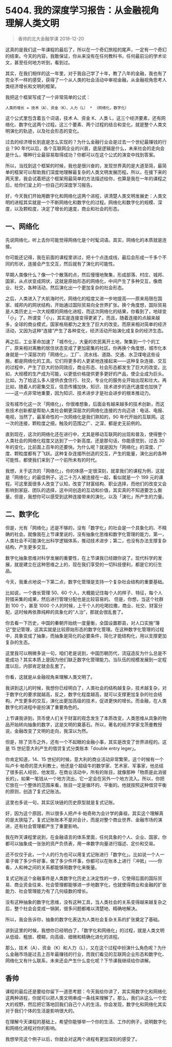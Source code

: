 # 5404. 我的深度学习报告：从金融视角理解人类文明
> 香帅的北大金融学课
2018-12-20

这真的是我们这一年课程的最后了，所以在一个奇幻旅程的尾声，一定有一个奇幻的结束。今天的内容，我敢保证，你从来没有在任何教科书，任何最前沿的学术论文，甚至任何地方听到，看到过。

其实，在我们相伴的这一年里，对于我自己学了十年，教了八年的金融，我也有了完全不一样的感受，获得了一个从人类的社会活动中审视金融，从金融视角思考人类经济增长和文明的框架。

我把这个框架写成了一个非常简单的公式：

	人类的增长 = 技术（A）、资金（K）、人力（L） * （网络化，数字化）

这个公式里包含着五个词语，技术 A、资金 K、人类 L，这三个经济要素，还有网络化、数字化这两个过程。这三个要素、两个过程的结合和变化，就是整个人类文明演化的轨迹，以及社会形态的变化。

过去的经济增长到底是怎么实现的？为什么金融行业会是过去一个世纪最赚钱的行业？90 年代以后，各个互联网企业的兴衰，底层逻辑是什么，未来社会的走向会是什么，哪种行业最容易取得成功？你都可以在这个公式的演变中找到答案。

所以，当找到这个框架的时候，我也是很兴奋的，发现世界真的是大道至简，最简单的框架可以帮助我们深度地理解最复杂的人类文明发展历程。所以，在接下来的两天里，我会试着把这个框架用最简单的方法描述给你，也算是我在一年的课程之后，给你们呈上的一份自己的深度学习报告。

好，今天我们开始用数字化和网络化这两个进程，讲清楚人类文明发展史：人类文明的进程其实就是一个不断网络化和数字化的过程。网络化和数字化的规模、深度，以及颗粒度，决定了增长的速度，商业和社会的形态。

## 一、网络化
先说网络化，听上去你可能觉得网络化是个时髦词语。其实，网络化的本质就是连接。

你可能还记得，我在前面的课程里讲过，把十个点连成线，最后会形成一千多个不同的形状，连接会产生交互，然后就有了演化的可能性。

早期人类像什么？像一个个散落的点，然后慢慢地聚集，形成部落、村庄、城邦、国家，从点状变成网状，这就是原始形态的网络化，中间产生了多种交互，像商业、社交，各种活动，然后演化出一个更加复杂的社会形态。

之后，人类进入了大航海时代，网络化的程度又进一步地提高——原来局限在国家、城邦内的网状结构，开始通过国际贸易向全世界扩张。换个角度想，国际贸易是人类历史上一次大规模的网络化进程，而这次网络化的结果，你看到了，地球变「小」了。所谓变「小」，其实是连接变得更紧了。而且，随着连接的点越来越多，全球的商业模式，国家格局都为之发生了巨大的改变。而原来相对简单的经济活动，又因为这种“连接”产生了各种变化，经济活动开始演化成复杂的经济生态。

再之后，工业革命加速了「城市化」，大量的农民离开土地，聚集到一个个的工厂，原来相对离散的居住状态变成了更加密集的社区。你再换个角度想，城市化本身就是一个深层次的「网络化」，工厂、流水线、道路、交通、水卫煤电这些设施，都是网络化的工具。它们将更多的人更紧地连接起来——这种复杂连接、交互的过程中，产生了巨大的协同效应，商业形态、社会形态都发生了巨大的改变。比如，大规模的生产成为可能，以更低价格提供更多更好的产品，使企业成为巨头。比如，为了给这么多人提供衣食住行、社交，专业化的服务业开始出现和壮大。再比如，随着人的密集交互，信息传播加快，知识、技术进步的迭代速度也加快了——这一点非常地重要，因为知识、技术进步才是社会进步的根本推动力。

没有城市化这一次「网络化」，你很难想象，后面会有越来越多的技术创新，而这些技术创新都是帮助人类社会朝更深层次的网络化连接的方向迈进：电话、电报、电视，当然了，最革命性的一次网络化是我们熟知的，90 年代开始的互联网。这一次的连接，颗粒度之细，触及的范围之广、之深，都是史无前例的。

直到现在，这次的网络化还在进行中，尤其是移动互联网的出现和普及，使得整个人类社会的网络化程度又达到了一个新高度。还是那句话，你能感觉到，过去 30 年的变化，比前面上百年的还要快。为什么呢？就是因为「网络化」的深度、广度、颗粒度都有了飞跃。这种复杂连接所创造的交互，产生的能量，演化出的各种可能性，都使我们来到了一个前所未有的时代。

我想，关于这次的「网络化」，你的体感一定很深刻，就拿我们的课程为例，这就是「网络化」的最佳例子。近二十万人被连接在一起，看似就是一个 199 元的课程。可这里面很多人改变了认知，改变了财富结构、职业选择，而他们的改变又会影响到家庭、团队的选择，这中间创造的互动和价值，其实真的不知道要怎么衡量。但是，我想你可以感受到这种连接带来的演化，以及「演化」所产生的力量。

## 二、数字化
但是，光有「网络化」还是不够的，没有「数字化」的社会是一个具象化的、不精确的社会。就像我在上节课里说的，没有抽象化思维和数字化管理的能力，第一，人类社会不可能演化出科学逻辑体系，推动技术进步；第二，也没有办法支撑复杂结构，产生更多交互。

数字化抽象思维对科学发展的重要性，在上节课我已经跟你说了。现代科学的发展，就是建立在这种思维之上的，现在我们享受的一切科技便利，都是它的衍生品。

今天，我重点地说一下第二点，数字化管理是支持一个复杂社会结构的重要基础。

比如说，一个酋长管理 50、60 个人，大概能记住每个人的样子、特征，每个人狩猎采集的成果，然后进行管理分配也是比较容易的。
但是，你想，当这个社群到 100 个，甚至 1000 个人的时候，上千个人的吃喝拉撒，商业、社交、财富分配，这时候再依靠纯粹的具象化的“人治”，那就会很乱套了。

你去看一下历史，中国的秦朝开始统一度量衡，全国设置郡县，对人口实施“簿记”登记管理，这其实就是比较原始形态的数字化管理。在这种数字化管理的过程中，具象变成了抽象，而抽象是简化的必要条件，简化才能结构化，用以支撑更加复杂的生态。

这里我可以稍微多说一句，咱们老是说到，中国历朝历代，流寇造反为什么总是不能成功？其实本质上是因为他们缺乏数字化管理能力。当队伍的规模发展到一定程度以后，内部肯定就会乱套了。

你看，这就是从金融视角来理解人类文明了。

我讲到这儿的时候，我想你已经明白了，人类社会的结构越复杂，技术越复杂，对于数字化的要求就越高，反之，数字化程度越高，就可以支撑更加复杂的社会结构，产生更多的交互，演化出更加高级的技术，促进更快的增长。而金融，在人类数字化的进程中是扮演了重要角色的。

上节课我讲到，货币使人们关于财富的观念发生了本质改变，人类思维从具象的物品开始转向抽象的数字，这是文明的奠基石。所以，著名的经济学家戈茨曼教授说，金融改变了文明的走向，我深以为然。

但是，除了货币之外，还有一个不起眼的金融小事，其实是改变了世界进程的。这是 15 世纪意大利产生的借贷复式分类账本「double entry leger」。

你肯定知道，14、15 世纪的时候，意大利的商业活动非常繁荣，这个时候有一个叫卢卡·帕奇的意大利教士，他还是个超级牛的数学家、艺术家、军事家，他总结了很多前人经验，他发现，在商业活动中，所有的账目，就像那种「物质是此消彼长的」，如果一笔钱从一个地方流出，它一定会在另外一个地方流入。所以，你把它放在一个整体的范围来看，账目一定是循环的、平衡的。他就按照这种借贷平衡的原则，创造了复式记账法。

这里也多说一句，其实区块链的历史原型就是复式记账。

好，因为这个原因，所以很多人把卢卡·帕奇称为会计学的鼻祖，其实这个理解真的是太狭隘了。复式记账账本不是对会计，而是对整个商业世界、金融市场的演进，还有社会管理都产生了重要影响。

我在昨天课程里说到，在金融语言的体系里面，任何具象的个人、企业、国家，你都可以抽象成一张张的资产负债表，用一串数字向量进行描述、定价和交易。

还不仅仅于此，一个人的行为也可以用复式记账进行「数字化」。比如说一个人一辈子做了多少件好事，做了多少件坏事，你都可以在账本上进行「冲抵」——你看，人和神之间的关系都能够用数字化来衡量。

复式记账这个金融事件是人类数字化历史上决定性的一步，它使得后面的国际贸易、商业资金往来、社会管理都能够进一步地数字化，也就使得商业和金融的扩张能力、社会管理能力有了几何级数的增长。

没有这种抽象的数字化思维，没有这种工具，当人类社会的关系变得越来越复杂之后，整个社会会变成一锅粥，很多问题都难以清楚地、精确地解决。

所以，我会告诉你，抽象的数字化表达为人类社会复杂关系的扩张奠定了基础。

讲到这里的时候，我想你已经明白了，「数字化和网络化」的过程，就是人类文明从低级、粗放、模糊，向高级、细微和精确化进化的进程。

那么，技术（A）、资金（K）和人力（L），又在这个过程中扮演什么角色呢？为什么金融市场是过去上百年最赚钱的行业，而我们看见的互联网企业形态和数字化、网络化又有什么联系，未来还会产生什么变化呢？下节课我继续给你讲解。

## 香帅
课程的最后还是要给你留下一道思考题：今天我给你讲了，其实用数字化和网络化这两种进程，你就可以把人类文明串成一条线来理解了。那么，我们从这么一个宏大的视野，然后把它落地回我们自己个人的生活。你会发现，数字化和网络化其实对于我们个体的生活是影响很大的。

在理解今天课程的基础上，希望你能够举一个你的生活、工作的例子，说明数字化和网络化进程对你的影响。

我想举完这个例子以后，你就会对这两个进程有更加深刻的感受了。

